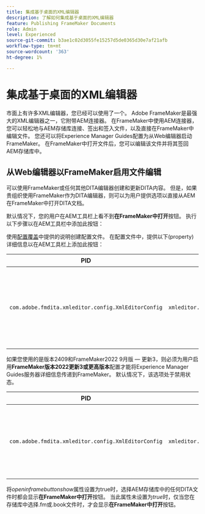 ```yaml
---
title: 集成基于桌面的XML编辑器
description: 了解如何集成基于桌面的XML编辑器
feature: Publishing FrameMaker Documents
role: Admin
level: Experienced
source-git-commit: b3ae1c02d3055fe15257d5de0365d30e7af21afb
workflow-type: tm+mt
source-wordcount: '363'
ht-degree: 1%

---
```


# 集成基于桌面的XML编辑器

市面上有许多XML编辑器，您已经可以使用了一个。 Adobe FrameMaker是最强大的XML编辑器之一，它附带AEM连接器。 在FrameMaker中使用AEM连接器，您可以轻松地与AEM存储库连接、签出和签入文件，以及直接在FrameMaker中编辑文件。 您还可以将Experience Manager Guides配置为从Web编辑器启动FrameMaker。 在FrameMaker中打开文件后，您可以编辑该文件并将其签回AEM存储库中。

## 从Web编辑器以FrameMaker启用文件编辑

可以使用FrameMaker或任何其他DITA编辑器创建和更新DITA内容。 但是，如果贵组织使用FrameMaker作为DITA编辑器，则可以为用户提供选项以直接从AEM在FrameMaker中打开DITA文档。


默认情况下，您的用户在AEM工具栏上看不到&#x200B;**在FrameMaker中打开**&#x200B;按钮。 执行以下步骤以在AEM工具栏中添加此按钮：

使用[配置覆盖](download-install-additional-config-override.md#)中提供的说明创建配置文件。 在配置文件中，提供以下\(property\)详细信息以在AEM工具栏上添加此按钮：


| PID | 属性键 | 属性值 |
|---|------------|--------------|
| `com.adobe.fmdita.xmleditor.config.XmlEditorConfig` | `xmleditor.openinframebuttonshow` | 布尔值\(true/false\)。 如果要显示&#x200B;**在FrameMaker**&#x200B;中打开，则将此属性设置为true。<br> **默认值**： false |



如果您使用的是版本2409和FrameMaker2022 9月版 — 更新3，则必须为用户启用&#x200B;**FrameMaker版本2022更新3或更高版本**&#x200B;配置才能将Experience Manager Guides服务器详细信息传递到FrameMaker。  默认情况下，该选项处于禁用状态。


| PID | 属性键 | 属性值 |
|---|------------|--------------|
| `com.adobe.fmdita.xmleditor.config.XmlEditorConfig` | `xmleditor.openinframe2022above` | 布尔值\(true/false\)。 如果您使用的是FrameMaker2022年9月版 — 更新3 ，则将此属性设置为true。<br> **默认值**： false |



将&#x200B;*openinframebuttonshow*&#x200B;属性设置为true时，选择AEM存储库中的任何DITA文件时都会显示&#x200B;**在FrameMaker中打开**&#x200B;按钮。 当此属性未设置为&#x200B;*true*&#x200B;时，仅当您在存储库中选择.fm或.book文件时，才会显示&#x200B;**在FrameMaker中打开**&#x200B;按钮。



